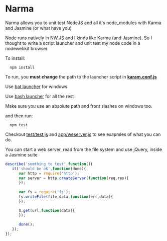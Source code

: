 # Narma
Narma allows you to unit test NodeJS and all it's node_modules with Karma and Jasmine (or what have you)

Node runs natively in [NW.JS](http://nwjs.io/) and I kinda like Karma (and Jasmine).
So I thought to write a script launcher and unit test my node code in a nodewebkit browser.

To install:

      npm install
      
To run, you **must change** the path to the launcher script in [**karam.conf.js**](https://github.com/noamtcohen/Narma/blob/master/karma.conf.js#L59)

Use [bat launcher](https://github.com/noamtcohen/Narma/blob/master/bat-launcher.bat) for windows

Use [bash launcher](https://github.com/noamtcohen/Narma/blob/master/bash-launcher.sh) for all the rest

Make sure you use an absolute path and front slashes on windows too.

and then run:

      npm test

Checkout [test/test.js](https://github.com/noamtcohen/Narma/blob/master/test/test.js) and [app/weserver.js](https://github.com/noamtcohen/Narma/blob/master/app/webserver.js) to see exapmles of what you can do.

You can start a web server, read from the file system and use jQuery, inside a Jasmine suite
```javascript
describe('somthing to test',function(){
   it('should be ok',function(done){
      var http = require('http');
      var server = http.createServer(function(req,res){
      });
 
      var fs = require('fs');
      fs.writeFile(file,data,function(err,data){
      });

      $.get(url,function(data){
      });
      
      done();
   });
});
```
